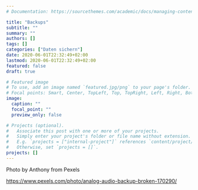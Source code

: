 ```yaml
---
# Documentation: https://sourcethemes.com/academic/docs/managing-content/

title: "Backups"
subtitle: ""
summary: ""
authors: []
tags: []
categories: ["Daten sichern"]
date: 2020-06-01T22:32:49+02:00
lastmod: 2020-06-01T22:32:49+02:00
featured: false
draft: true

# Featured image
# To use, add an image named `featured.jpg/png` to your page's folder.
# Focal points: Smart, Center, TopLeft, Top, TopRight, Left, Right, BottomLeft, Bottom, BottomRight.
image:
  caption: ""
  focal_point: ""
  preview_only: false

# Projects (optional).
#   Associate this post with one or more of your projects.
#   Simply enter your project's folder or file name without extension.
#   E.g. `projects = ["internal-project"]` references `content/project/deep-learning/index.md`.
#   Otherwise, set `projects = []`.
projects: []
---
```

Photo by Anthony from Pexels

https://www.pexels.com/photo/analog-audio-backup-broken-170290/